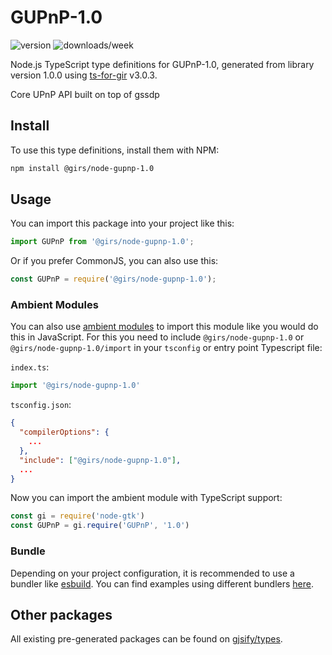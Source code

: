 
# GUPnP-1.0

![version](https://img.shields.io/npm/v/@girs/node-gupnp-1.0)
![downloads/week](https://img.shields.io/npm/dw/@girs/node-gupnp-1.0)


Node.js TypeScript type definitions for GUPnP-1.0, generated from library version 1.0.0 using [ts-for-gir](https://github.com/gjsify/ts-for-gir) v3.0.3.

Core UPnP API built on top of gssdp

## Install

To use this type definitions, install them with NPM:
```bash
npm install @girs/node-gupnp-1.0
```

## Usage

You can import this package into your project like this:
```ts
import GUPnP from '@girs/node-gupnp-1.0';
```

Or if you prefer CommonJS, you can also use this:
```ts
const GUPnP = require('@girs/node-gupnp-1.0');
```

### Ambient Modules

You can also use [ambient modules](https://github.com/gjsify/ts-for-gir/tree/main/packages/cli#ambient-modules) to import this module like you would do this in JavaScript.
For this you need to include `@girs/node-gupnp-1.0` or `@girs/node-gupnp-1.0/import` in your `tsconfig` or entry point Typescript file:

`index.ts`:
```ts
import '@girs/node-gupnp-1.0'
```

`tsconfig.json`:
```json
{
  "compilerOptions": {
    ...
  },
  "include": ["@girs/node-gupnp-1.0"],
  ...
}
```

Now you can import the ambient module with TypeScript support: 

```ts
const gi = require('node-gtk')
const GUPnP = gi.require('GUPnP', '1.0')
```


### Bundle

Depending on your project configuration, it is recommended to use a bundler like [esbuild](https://esbuild.github.io/). You can find examples using different bundlers [here](https://github.com/gjsify/ts-for-gir/tree/main/examples).

## Other packages

All existing pre-generated packages can be found on [gjsify/types](https://github.com/gjsify/types).

